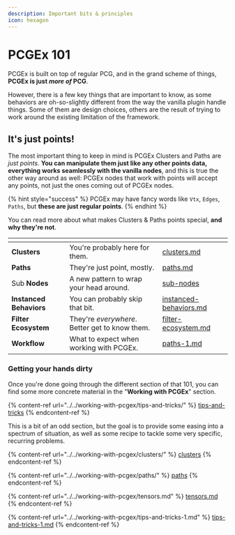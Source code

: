 ```yaml
---
description: Important bits & principles
icon: hexagon
---
```


# PCGEx 101

PCGEx is built on top of regular PCG, and in the grand scheme of things, **PCGEx is just&#x20;**_**more of**_**&#x20;PCG**.

However, there is a few key things that are important to know, as some behaviors are oh-so-slightly different from the way the vanilla plugin handle things. Some of them are design choices, others are the result of trying to work around the existing limitation of the framework.

## It's just points!

The most important thing to keep in mind is PCGEx Clusters and Paths are _just points_. **You can manipulate them just like any other points data, everything works seamlessly with the vanilla nodes**, and this is true the other way around as well: PCGEx nodes that work with points will accept any points, not just the ones coming out of PCGEx nodes.

{% hint style="success" %}
PCGEx may have fancy words like `Vtx`, `Edges`, `Paths`, but **these are just regular points**.
{% endhint %}

You can read more about what makes Clusters & Paths points special, **and why they're not**.

<table data-card-size="large" data-view="cards"><thead><tr><th></th><th></th><th data-hidden data-card-target data-type="content-ref"></th></tr></thead><tbody><tr><td><strong>Clusters</strong></td><td>You're probably here for them.</td><td><a href="clusters.md">clusters.md</a></td></tr><tr><td><strong>Paths</strong></td><td>They're just point, mostly.</td><td><a href="paths.md">paths.md</a></td></tr><tr><td>Sub <strong>Nodes</strong></td><td>A new pattern to wrap your head around.</td><td><a href="sub-nodes/">sub-nodes</a></td></tr><tr><td><strong>Instanced Behaviors</strong></td><td>You can probably skip that bit.</td><td><a href="instanced-behaviors.md">instanced-behaviors.md</a></td></tr><tr><td><strong>Filter Ecosystem</strong></td><td>They're <em>everywhere</em>. Better get to know them.</td><td><a href="filter-ecosystem.md">filter-ecosystem.md</a></td></tr><tr><td><strong>Workflow</strong></td><td>What to expect when working with PCGEx.</td><td><a href="paths-1.md">paths-1.md</a></td></tr></tbody></table>



### Getting your hands dirty

Once you're done going through the different section of that 101, you can find some more concrete material in the "**Working with PCGEx**" section.

{% content-ref url="../../working-with-pcgex/tips-and-tricks/" %}
[tips-and-tricks](../../working-with-pcgex/tips-and-tricks/)
{% endcontent-ref %}

This is a bit of an odd section, but the goal is to provide some easing into a spectrum of situation, as well as some recipe to tackle some very specific, recurring problems.

{% content-ref url="../../working-with-pcgex/clusters/" %}
[clusters](../../working-with-pcgex/clusters/)
{% endcontent-ref %}

{% content-ref url="../../working-with-pcgex/paths/" %}
[paths](../../working-with-pcgex/paths/)
{% endcontent-ref %}

{% content-ref url="../../working-with-pcgex/tensors.md" %}
[tensors.md](../../working-with-pcgex/tensors.md)
{% endcontent-ref %}

{% content-ref url="../../working-with-pcgex/tips-and-tricks-1.md" %}
[tips-and-tricks-1.md](../../working-with-pcgex/tips-and-tricks-1.md)
{% endcontent-ref %}



